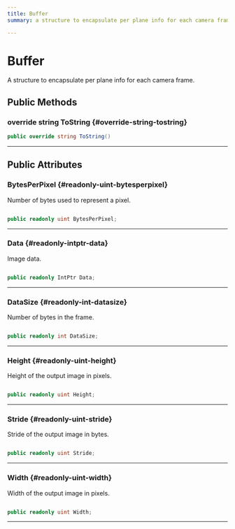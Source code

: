 ```yaml
---
title: Buffer
summary: a structure to encapsulate per plane info for each camera frame. 

---
```


# Buffer




A structure to encapsulate per plane info for each camera frame.   





## Public Methods

### override string ToString {#override-string-tostring}

```csharp
public override string ToString()
```






-----------

## Public Attributes

### BytesPerPixel {#readonly-uint-bytesperpixel}

Number of bytes used to represent a pixel. 

```csharp

public readonly uint BytesPerPixel;

```






-----------

### Data {#readonly-intptr-data}

Image data. 

```csharp

public readonly IntPtr Data;

```






-----------

### DataSize {#readonly-int-datasize}

Number of bytes in the frame. 

```csharp

public readonly int DataSize;

```






-----------

### Height {#readonly-uint-height}

Height of the output image in pixels. 

```csharp

public readonly uint Height;

```






-----------

### Stride {#readonly-uint-stride}

Stride of the output image in bytes. 

```csharp

public readonly uint Stride;

```






-----------

### Width {#readonly-uint-width}

Width of the output image in pixels. 

```csharp

public readonly uint Width;

```






-----------


